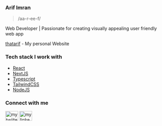 ### Arif Imran
> /aa-r-ee-f/ 
<p>Web Developer | Passionate for creating visually appealing user friendly web app</p>

[thatarif](https://thatarif.in) - My personal Website

### Tech stack I work with
- [React](https://reactjs.org/)
- [NextJS](https://nextjs.org/)
- [Typescript](https://www.typescriptlang.org/)
- [TailwindCSS](https://tailwindcss.com/)
- [NodeJS](https://nodejs.org/)

### Connect with me
<p>
  <a href="https://x.com/arifdotai" target="blank"><img align="center" src="https://raw.githubusercontent.com/rahuldkjain/github-profile-readme-generator/master/src/images/icons/Social/twitter.svg" alt="my twiiter link" height="30" width="40" /></a>
  <a href="https://linkedin.com/in/arifimran5" target="blank"><img align="center" src="https://raw.githubusercontent.com/rahuldkjain/github-profile-readme-generator/master/src/images/icons/Social/linked-in-alt.svg" alt="my linkedin link" height="30" width="40" /></a>
</p>

